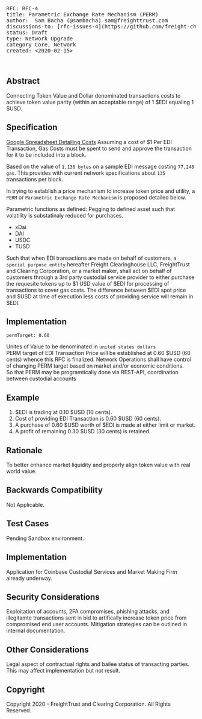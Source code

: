 <pre>
RFC: RFC-4
title: Parametric Exchange Rate Mechanism (PERM)
author:  Sam Bacha (@sambacha) sam@freighttrust.com
discussions-to: [rfc-issues-4](https://github.com/freight-chain/rfc/issues/5)
status: Draft
type: Network Upgrade
category Core, Network
created: <2020-02-15>
</pre>
<br>

## Abstract

Connecting Token Value and Dollar denominated transactions costs to achieve token value parity (within an acceptable range) of 1 $EDI equaling 1 $USD. <br>

## Specification

[Google Spreadsheet Detailing Costs](https://docs.google.com/spreadsheets/d/1YDjC3ShHhJnl_B55F0MfU01t0MOTN_Y6zMXjfmMcFLU/edit#gid=0)
Assuming a cost of \$1 Per EDI Transaction, Gas Costs must be spent to send and approve the transaction for it to be included into a block. <br>

Based on the value of `1,136 bytes` on a sample EDI message costing `77,248 gas`. This provides with current network specifications about `135` transactions per block. <br>

In trying to establish a price mechanism to increase token price and utility, a `PERM` or `Parametric Exchange Rate Mechanism` is proposed detailed below. <br>

Parametric functions as defined:
Pegging to defined asset such that volatility is substatinaly reduced for purchases.

- xDai
- DAI
- USDC
- TUSD

Such that when EDI transactions are made on behalf of customers, a `special purpose entity` hereafter Freight Clearinghouse LLC, FreightTrust and Clearing Corporation, or a market maker, shall act on behalf of customers through a 3rd party custodial service provider to either purchase the requesite tokens up to $1 USD value of $EDI for processing of transactions to cover gas costs. The difference between $EDI spot price and $USD at time of execution less costs of providing service will remain in \$EDI. <br>

## Implementation

`permTarget: 0.60`

Unites of Value to be denominated in `united states dollars`
<br>
PERM target of EDI Transaction Price will be established at 0.60 \$USD (60 cents) whence this RFC is finalized. Network Operations shall have control of changing PERM target based on market and/or economic conditions.
<br>
So that PERM may be programtically done via REST-API, coordination between custodial accounts

## Example

1. $EDI is trading at 0.10 $USD (10 cents).
2. Cost of providing EDI Transaction is 0.60 \$USD (60 cents).
3. A purchase of 0.60 $USD worth of $EDI is made at either limit or market.
4. A profit of remaining 0.30 \$USD (30 cents) is retained.

## Rationale

To better enhance market liquidity and properly align token value with real world value.

## Backwards Compatibility

Not Applicable.

## Test Cases

Pending Sandbox environment.

## Implementation

Application for Coinbase Custodial Services and Market Making Firm already underway.

## Security Considerations

Exploitation of accounts, 2FA compromises, phishing attacks, and illegitamte transactions sent in bid to artifically increase token price from compromised end user accounts. Mitigation strategies can be outlined in internal documentation.

## Other Considerations

Legal aspect of contractual rights and bailee status of transacting parties. This may affect implementation but not result.

## Copyright

Copyright 2020 - FreightTrust and Clearing Corporation. All Rights Reserved.
